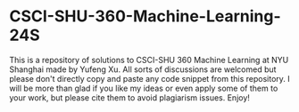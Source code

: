 # CSCI-SHU-360-Machine-Learning-24S

This is a repository of solutions to CSCI-SHU 360 Machine Learning at NYU Shanghai made by Yufeng Xu. All sorts of discussions are welcomed but please don't directly copy and paste any code snippet from this repository.  I will be more than glad if you like my ideas or even apply some of them to your work, but please cite them to avoid plagiarism issues. Enjoy!
